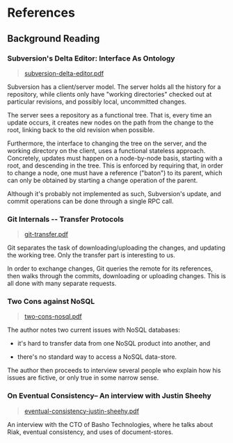 References
==========

Background Reading
------------------

### Subversion's Delta Editor: Interface As Ontology

> [subversion-delta-editor.pdf](https://github.com/scvalex/ltc/blob/master/reference/subversion-delta-editor.pdf)

Subversion has a client/server model.  The server holds all the
history for a repository, while clients only have "working
directories" checked out at particular revisions, and possibly local,
uncommitted changes.

The server sees a repository as a functional tree.  That is, every
time an update occurs, it creates new nodes on the path from the
change to the root, linking back to the old revision when possible.

Furthermore, the interface to changing the tree on the server, and the
working directory on the client, uses a functional stateless approach.
Concretely, updates must happen on a node-by-node basis, starting with
a root, and descending in the tree.  This is enforced by requiring
that, in order to change a node, one must have a reference ("baton")
to its parent, which can only be obtained by starting a change
operation of the parent.

Although it's probably not implemented as such, Subversion's update,
and commit operations can be done through a single RPC call.

### Git Internals -- Transfer Protocols

> [git-transfer.pdf](https://github.com/scvalex/ltc/blob/master/reference/git-transfer.pdf)

Git separates the task of downloading/uploading the changes, and
updating the working tree.  Only the transfer part is interesting to
us.

In order to exchange changes, Git queries the remote for its
references, then walks through the commits, downloading or uploading
changes.  This is all done with many separate requests.

### Two Cons against NoSQL

> [two-cons-nosql.pdf](https://github.com/scvalex/ltc/blob/master/reference/two-cons-nosql.pdf)

The author notes two current issues with NoSQL databases:

 * it's hard to transfer data from one NoSQL product into another, and

 * there's no standard way to access a NoSQL data-store.

The author then proceeds to interview several people who explain how
his issues are fictive, or only true in some narrow sense.

### On Eventual Consistency– An interview with Justin Sheehy

> [eventual-consistency-justin-sheehy.pdf](https://github.com/scvalex/ltc/blob/master/reference/eventual-consistency-justin-sheehy.pdf)

An interview with the CTO of Basho Technologies, where he talks about
Riak, eventual consistency, and uses of document-stores.
